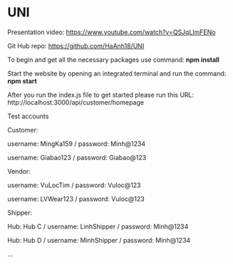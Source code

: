 # UNI



Presentation video: https://www.youtube.com/watch?v=QSJqLlmFENo

Git Hub repo: https://github.com/HaAnh18/UNI


To begin and get all the necessary packages use command: **npm install**

Start the website by opening an integrated terminal and run the command: **npm start**

After you run the index.js file to get started please run this URL:
http://localhost:3000/api/customer/homepage


Test accounts

Customer:

username: MingKa159 / password: Minh@1234

username: Giabao123 / password: Giabao@123

Vendor:

username: VuLocTim / password: Vuloc@123

username: LVWear123 / password: Vuloc@123

Shipper:

Hub: Hub C / username: LinhShipper / password: Minh@1234

Hub: Hub D / username: MinhShipper / password: Minh@1234

...
